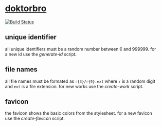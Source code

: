 # [doktorbro](https://bro.doktorbro.net/)

[![Build Status](https://travis-ci.com/doktorbro/website.svg?branch=master)](https://travis-ci.com/doktorbro/website)

## unique identifier

all unique identifiers must be a random number between 0 and 999999. for a new id use the *generate-id* script.

## file names

all file names must be formated as `r{3}/r{9}.ext` where `r` is a random digit and `ext` is a file extension. for new works use the *create-work* script.

## favicon

the favicon shows the basic colors from the stylesheet. for a new favicon use the *create-favicon* script.
